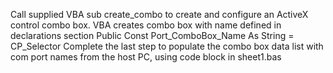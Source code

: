 

Call supplied VBA sub create_combo to create and configure an ActiveX control combo box.
VBA creates combo box with name defined in declarations section
Public Const Port_ComboBox_Name As String = CP_Selector
Complete the last step to populate the combo box data list with com port names from the host PC, using code block in sheet1.bas
